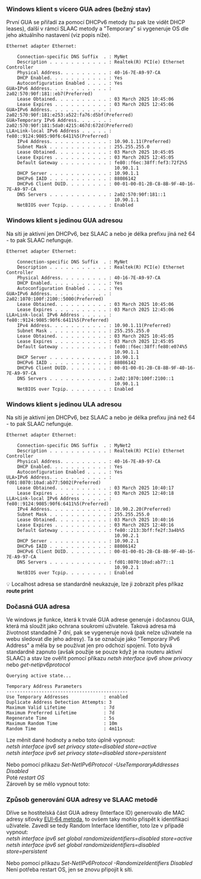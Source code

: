 ### Windows klient s vícero GUA adres (bežný stav)  
První GUA se přiřadí za pomocí DHCPv6 metody (tu pak lze vidět DHCP leases), další v rámci SLAAC metody a "Temporary" si vygeneruje OS dle jeho aktuálního nastavení (viz popis níže).  
```console
Ethernet adapter Ethernet:  

    Connection-specific DNS Suffix  . : MyNet  
    Description . . . . . . . . . . . : Realtek(R) PCI(e) Ethernet Controller  
    Physical Address. . . . . . . . . : 40-16-7E-A9-97-CA  
    DHCP Enabled. . . . . . . . . . . : Yes  
    Autoconfiguration Enabled . . . . : Yes  
GUA>IPv6 Address. . . . . . . . . . . : 2a02:570:90f:181::eb7(Preferred)
    Lease Obtained. . . . . . . . . . : 03 March 2025 10:45:06  
    Lease Expires . . . . . . . . . . : 03 March 2025 12:45:06  
GUA>IPv6 Address. . . . . . . . . . . : 2a02:570:90f:181:e253:a522:fa76:d5bf(Preferred)
GUA>Temporary IPv6 Address. . . . . . : 2a02:570:90f:181:5da0:4215:467d:672d(Preferred)
LLA>Link-local IPv6 Address . . . . . : fe80::9124:9085:90f6:6411%5(Preferred)
    IPv4 Address. . . . . . . . . . . : 10.90.1.11(Preferred)  
    Subnet Mask . . . . . . . . . . . : 255.255.255.0  
    Lease Obtained. . . . . . . . . . : 03 March 2025 10:45:05  
    Lease Expires . . . . . . . . . . : 03 March 2025 12:45:05  
    Default Gateway . . . . . . . . . : fe80::f6ec:38ff:fef3:72f2%5 
                                        10.90.1.1  
    DHCP Server . . . . . . . . . . . : 10.90.1.1  
    DHCPv6 IAID . . . . . . . . . . . : 88086142  
    DHCPv6 Client DUID. . . . . . . . : 00-01-00-01-2B-C8-8B-9F-40-16-7E-A9-97-CA  
    DNS Servers . . . . . . . . . . . : 2a02:570:90f:181::1
                                        10.90.1.1  
    NetBIOS over Tcpip. . . . . . . . : Enabled  
```
### Windows klient s jedinou GUA adresou  
Na síti je aktivní jen DHCPv6, bez SLAAC a nebo je délka prefixu jiná než 64 - to pak SLAAC nefunguje.  
```console
Ethernet adapter Ethernet:  

    Connection-specific DNS Suffix  . : MyNet  
    Description . . . . . . . . . . . : Realtek(R) PCI(e) Ethernet Controller  
    Physical Address. . . . . . . . . : 40-16-7E-A9-97-CA  
    DHCP Enabled. . . . . . . . . . . : Yes  
    Autoconfiguration Enabled . . . . : Yes  
GUA>IPv6 Address. . . . . . . . . . . : 2a02:1070:100f:2100::5000(Preferred)  
    Lease Obtained. . . . . . . . . . : 03 March 2025 10:45:06  
    Lease Expires . . . . . . . . . . : 03 March 2025 12:45:06  
LLA>Link-local IPv6 Address . . . . . : fe80::9124:9085:90f6:6411%5(Preferred)  
    IPv4 Address. . . . . . . . . . . : 10.90.1.11(Preferred)  
    Subnet Mask . . . . . . . . . . . : 255.255.255.0  
    Lease Obtained. . . . . . . . . . : 03 March 2025 10:45:05  
    Lease Expires . . . . . . . . . . : 03 March 2025 12:45:05  
    Default Gateway . . . . . . . . . : fe80::f6ec:38ff:fe80:e074%5  
                                        10.90.1.1  
    DHCP Server . . . . . . . . . . . : 10.90.1.1  
    DHCPv6 IAID . . . . . . . . . . . : 88086142  
    DHCPv6 Client DUID. . . . . . . . : 00-01-00-01-2B-C8-8B-9F-40-16-7E-A9-97-CA  
    DNS Servers . . . . . . . . . . . : 2a02:1070:100f:2100::1  
                                        10.90.1.1  
    NetBIOS over Tcpip. . . . . . . . : Enabled  
```
### Windows klient s jedinou ULA adresou
Na síti je aktivní jen DHCPv6, bez SLAAC a nebo je délka prefixu jiná než 64 - to pak SLAAC nefunguje.
```console
Ethernet adapter Ethernet:  

    Connection-specific DNS Suffix  . : MyNet2  
    Description . . . . . . . . . . . : Realtek(R) PCI(e) Ethernet Controller  
    Physical Address. . . . . . . . . : 40-16-7E-A9-97-CA  
    DHCP Enabled. . . . . . . . . . . : Yes  
    Autoconfiguration Enabled . . . . : Yes  
ULA>IPv6 Address. . . . . . . . . . . : fd01:8070:10ad:ab77:5002(Preferred)  
    Lease Obtained. . . . . . . . . . : 03 March 2025 10:40:17  
    Lease Expires . . . . . . . . . . : 03 March 2025 12:40:18  
LLA>Link-local IPv6 Address . . . . . : fe80::9124:9085:90f6:6411%5(Preferred)  
    IPv4 Address. . . . . . . . . . . : 10.90.2.20(Preferred)  
    Subnet Mask . . . . . . . . . . . : 255.255.255.0  
    Lease Obtained. . . . . . . . . . : 03 March 2025 10:40:16  
    Lease Expires . . . . . . . . . . : 03 March 2025 12:40:16  
    Default Gateway . . . . . . . . . : fe80::213:3bff:fe2f:3a4b%5  
                                        10.90.2.1  
    DHCP Server . . . . . . . . . . . : 10.90.2.1  
    DHCPv6 IAID . . . . . . . . . . . : 88086142  
    DHCPv6 Client DUID. . . . . . . . : 00-01-00-01-2B-C8-8B-9F-40-16-7E-A9-97-CA  
    DNS Servers . . . . . . . . . . . : fd01:8070:10ad:ab77::1  
                                        10.90.2.1  
    NetBIOS over Tcpip. . . . . . . . : Enabled  
```  
:bulb: Localhost adresa se standardně neukazuje, lze ji zobrazit přes příkaz **route print**  

### Dočasná GUA adresa  
Ve windows je funkce, která k trvalé GUA adrese generuje i dočasnou GUA, která má sloužit jako ochrana soukromí uživatele. Taková adresa má životnost standadně 7 dní, pak se vygeneruje nová (pak nelze uživatele na webu sledovat dle jeho adresy). Ta se označuje jako "Temporary IPv6 Address" a měla by se používat jen pro odchozí spojení. 
Toto bývá standardně zapnuto (avšak použije se pouze když je na routeru aktivní SLAAC) a stav lze ověřit pomocí příkazu *netsh interface ipv6 show privacy* nebo *get-netipv6protocol*
```console
Querying active state...  
  
Temporary Address Parameters  
---------------------------------------------  
Use Temporary Addresses             : enabled  
Duplicate Address Detection Attempts: 3  
Maximum Valid Lifetime              : 7d  
Maximum Preferred Lifetime          : 7d  
Regenerate Time                     : 5s  
Maximum Random Time                 : 10m  
Random Time                         : 4m11s  
```
Lze měnit dané hodnoty a nebo toto úplně vypnout:  
*netsh interface ipv6 set privacy state=disabled store=active*  
*netsh interface ipv6 set privacy state=disabled store=persistent*  

Nebo pomocí příkazu *Set-NetIPv6Protocol -UseTemporaryAddresses Disabled*  
Poté *restart OS*  
Zároveň by se mělo vypnout toto:  

### Způsob generování GUA adresy ve SLAAC metodě  
Dříve se hostitelská část GUA adresy (Interface ID) generovalo dle MAC adresy síťovky [EUI-64 metoda](https://www.geeksforgeeks.org/ipv6-eui-64-extended-unique-identifier/), to ovšem taky mohlo přispět k identifikaci uživatele. Zavedl se tedy Random Interface Identifier, toto lze v případě vypnout:  
*netsh interface ipv6 set global randomizeidentifiers=disabled store=active*  
*netsh interface ipv6 set global randomizeidentifiers=disabled store=persistent*  
  
Nebo pomocí příkazu *Set-NetIPv6Protocol -RandomizeIdentifiers Disabled*  
Není potřeba restart OS, jen se znovu připojit k síti.  
